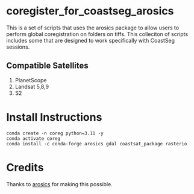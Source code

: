 # coregister_for_coastseg_arosics

This is a set of scripts that uses the arosics package to allow users to perform global coregistration on folders on tiffs. This colleciton of scripts includes some that are designed to work specifically with CoastSeg sessions. 

## Compatible Satellites
1. PlanetScope
2. Landsat 5,8,9
3. S2

# Install Instructions
```
conda create -n coreg python=3.11 -y
conda activate coreg
conda install -c conda-forge arosics gdal coastsat_package rasterio
```

# Credits
Thanks to [arosics](https://github.com/GFZ/arosics) for making this possible.
